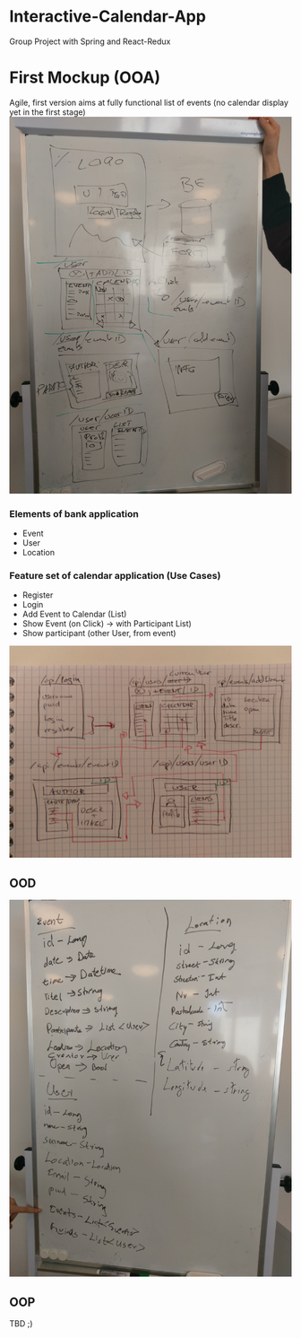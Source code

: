 # Interactive-Calendar-App
Group Project with Spring and React-Redux

# First Mockup (OOA)
Agile, first version aims at fully functional list of events (no calendar display yet in the first stage)
![](mockup_1.jpg)


### Elements of bank application

* Event 
* User
* Location 

### Feature set of calendar application (Use Cases)

* Register 
* Login 
* Add Event to Calendar (List)
* Show Event (on Click) -> with Participant List)
* Show participant (other User, from event)

![](Annotated_Layout_with_Routing_1.jpg)

## OOD

![](ood_fields_1.jpg)

## OOP

TBD ;)
